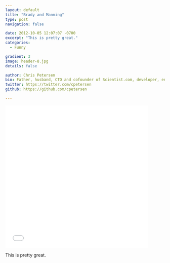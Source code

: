 ```yaml
---
layout: default
title: "Brady and Manning"
type: post
navigation: false

date: 2012-10-05 12:07:07 -0700
excerpt: "This is pretty great."
categories:
  - Funny

gradient: 3
image: header-8.jpg
details: false

author: Chris Petersen
bio: Father, husband, CTO and cofounder of Scientist.com, developer, entrepreneur and technologist.
twitter: https://twitter.com/cpetersen
github: https://github.com/cpetersen

---
```


<iframe class="embedly-embed" src="//cdn.embedly.com/widgets/media.html?src=%2F%2Fimgur.com%2Fa%2F9H0Hv%2Fembed&url=http%3A%2F%2Fimgur.com%2Fa%2F9H0Hv&image=http%3A%2F%2Fi.imgur.com%2FucGcH.jpg%3Ffb&key=d815972c91e546edb5d2d02e509f8b1c&type=text%2Fhtml&schema=imgur" width="450" height="450" scrolling="no" frameborder="0" allowfullscreen></iframe>

This is pretty great. 

 

